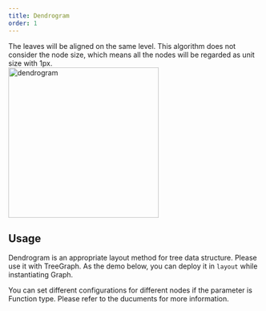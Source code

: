 ```yaml
---
title: Dendrogram
order: 1
---
```


The leaves will be aligned on the same level. This algorithm does not consider the node size, which means all the nodes will be regarded as unit size with 1px. <br /> <img src='https://gw.alipayobjects.com/mdn/rms_f8c6a0/afts/img/A*zX7tSLqBvwcAAAAAAAAAAABkARQnAQ' alt='dendrogram' width='300'/>

## Usage

Dendrogram is an appropriate layout method for tree data structure. Please use it with TreeGraph. As the demo below, you can deploy it in `layout` while instantiating Graph.

You can set different configurations for different nodes if the parameter is Function type. Please refer to the ducuments for more information.

